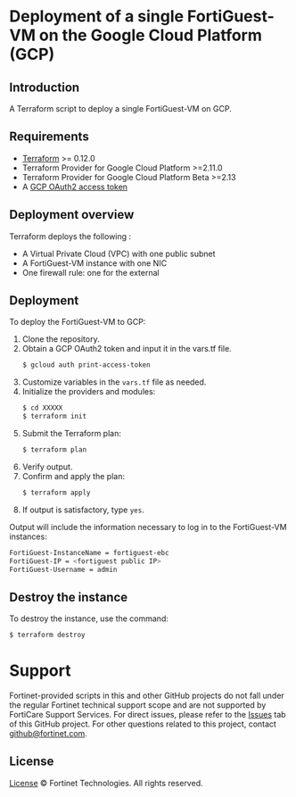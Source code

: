 # Deployment of a single FortiGuest-VM on the Google Cloud Platform (GCP)
## Introduction
A Terraform script to deploy a single FortiGuest-VM on GCP.

## Requirements
* [Terraform](https://learn.hashicorp.com/terraform/getting-started/install.html) >= 0.12.0
* Terraform Provider for Google Cloud Platform >=2.11.0
* Terraform Provider for Google Cloud Platform Beta >=2.13
* A [GCP OAuth2 access token](https://developers.google.com/identity/protocols/OAuth2)

## Deployment overview
Terraform deploys the following :
   - A Virtual Private Cloud (VPC) with one public subnet
   - A FortiGuest-VM instance with one NIC
   - One firewall rule: one for the external

## Deployment
To deploy the FortiGuest-VM to GCP:
1. Clone the repository.
2. Obtain a GCP OAuth2 token and input it in the vars.tf file.
   ```sh
   $ gcloud auth print-access-token
   ```
3. Customize variables in the `vars.tf` file as needed.
4. Initialize the providers and modules:
   ```sh
   $ cd XXXXX
   $ terraform init
    ```
5. Submit the Terraform plan:
   ```sh
   $ terraform plan
   ```
6. Verify output.
7. Confirm and apply the plan:
   ```sh
   $ terraform apply
   ```
8. If output is satisfactory, type `yes`.

Output will include the information necessary to log in to the FortiGuest-VM instances:
```sh
FortiGuest-InstanceName = fortiguest-ebc
FortiGuest-IP = <fortiguest public IP>
FortiGuest-Username = admin
```

## Destroy the instance
To destroy the instance, use the command:
```sh
$ terraform destroy
```

# Support
Fortinet-provided scripts in this and other GitHub projects do not fall under the regular Fortinet technical support scope and are not supported by FortiCare Support Services.
For direct issues, please refer to the [Issues](https://github.com/fortinet/fortiguest-terraform-deploy/issues) tab of this GitHub project.
For other questions related to this project, contact [github@fortinet.com](mailto:github@fortinet.com).

## License
[License](https://github.com/fortinet/fortiguest-terraform-deploy/blob/main/LICENSE) © Fortinet Technologies. All rights reserved.
